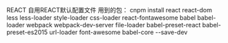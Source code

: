REACT
自用REACT默认配置文件
用到的包：
cnpm install react react-dom less less-loader style-loader css-loader react-fontawesome babel babel-loader webpack webpack-dev-server file-loader babel-preset-react babel-preset-es2015 url-loader font-awesome babel-core --save-dev	
